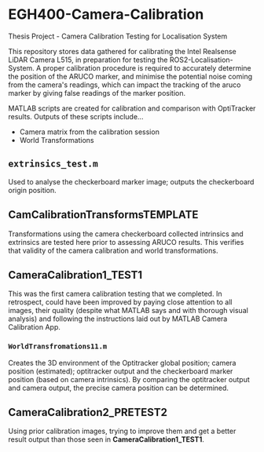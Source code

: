 # EGH400-Camera-Calibration
Thesis Project - Camera Calibration Testing for Localisation System

This repository stores data gathered for calibrating the Intel Realsense LiDAR Camera L515, in preparation for testing the ROS2-Localisation-System. 
A proper calibration procedure is required to accurately determine the position of the ARUCO marker, and minimise the potential noise coming from the camera's readings,
which can impact the tracking of the aruco marker by giving false readings of the marker position.

MATLAB scripts are created for calibration and comparison with OptiTracker results. Outputs of these scripts include...
- Camera matrix from the calibration session
- World Transformations

## `extrinsics_test.m`
Used to analyse the checkerboard marker image; outputs the checkerboard origin position.

## CamCalibrationTransformsTEMPLATE
Transformations using the camera checkerboard collected intrinsics and extrinsics are tested here prior to assessing ARUCO results. This verifies that validity of the camera calibration and world transformations.

## CameraCalibration1_TEST1
This was the first camera calibration testing that we completed. In retrospect, could have been improved by paying close attention to all images, their quality (despite what MATLAB says and with thorough visual analysis) and following the instructions laid out by MATLAB Camera Calibration App.

### `WorldTransfromations11.m`
Creates the 3D environment of the Optitracker global position; camera position (estimated); 
optitracker output and the checkerboard marker position (based on camera intrinsics).
By comparing the optitracker output and camera output, the precise camera position can be determined.


## CameraCalibration2_PRETEST2
Using prior calibration images, trying to improve them and get a better result output than those seen in __CameraCalibration1_TEST1__. 

